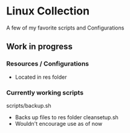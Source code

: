 # Linux Collection
A few of my favorite scripts and Configurations

## Work in progress

### Resources / Configurations
- Located in res folder

### Currently working scripts
scripts/backup.sh
- Backs up files to res folder
cleansetup.sh
- Wouldn't encourage use as of now

